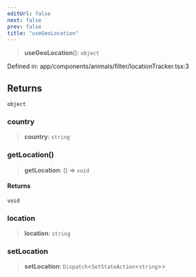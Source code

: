 ```yaml
---
editUrl: false
next: false
prev: false
title: "useGeoLocation"
---
```


> **useGeoLocation**(): `object`

Defined in: app/components/animals/filter/locationTracker.tsx:3

## Returns

`object`

### country

> **country**: `string`

### getLocation()

> **getLocation**: () => `void`

#### Returns

`void`

### location

> **location**: `string`

### setLocation

> **setLocation**: `Dispatch`\<`SetStateAction`\<`string`\>\>
